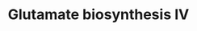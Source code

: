 ---
authors:
- Anwesha
- Eweitz
description: Developed by Gramene.org  Source:[http://plantreactome.gramene.org/ Plant
  Reactome].
last-edited: 2021-05-26
organisms:
- Oryza sativa
redirect_from:
- /index.php/Pathway:WP3043
- /instance/WP3043
schema-jsonld:
- '@context': https://schema.org/
  '@id': https://wikipathways.github.io/pathways/WP3043.html
  '@type': Dataset
  creator:
    '@type': Organization
    name: WikiPathways
  description: Developed by Gramene.org  Source:[http://plantreactome.gramene.org/
    Plant Reactome].
  keywords:
  - glutamate synthase
  - (NADH)
  - L-Glu
  - 2OG
  - H+
  - (LOC_OS01G48960.1)
  - NADH
  - NAD+
  - L-Gln
  license: CC0
  name: Glutamate biosynthesis IV
seo: CreativeWork
title: Glutamate biosynthesis IV
wpid: WP3043
---
